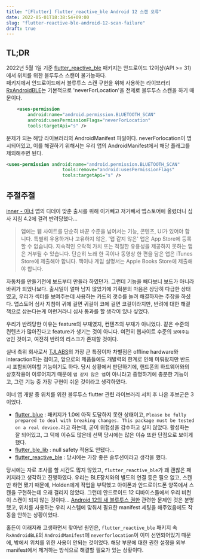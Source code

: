 ```yaml
---
title: "[Flutter] flutter_reactive_ble Android 12 스캔 오류"
date: 2022-05-01T18:38:54+09:00
slug: "flutter-reactive-ble-android-12-scan-failure"
draft: true
---
```


## TL;DR  

2022년 5월 1일 기준 [flutter_reactive_ble](https://pub.dev/packages/flutter_reactive_ble) 패키지는 안드로이드 12이상(API >= 31)에서 위치를 위한 블루투스 스캔이 불가능하다.  
패키지에서 안드로이드에서 블루투스 스캔 구현을 위해 사용하는 라이브러리 [RxAndroidBLE](https://github.com/dariuszseweryn/RxAndroidBle)는 기본적으로 'neverForLocation'을 전제로 블루투스 스캔을 하기 때문이다.  

```xml
    <uses-permission
        android:name="android.permission.BLUETOOTH_SCAN"
        android:usesPermissionFlags="neverForLocation"
        tools:targetApi="s" />
```

문제가 되는 해당 라이브러리의 AndroidManifest 파일이다. neverForlocation이 명시되어있고, 이를 해결하기 위해서는 우리 앱의 AndroidManifest에서 해당 플래그를 제외해주면 된다.  

```xml
<uses-permission android:name="android.permission.BLUETOOTH_SCAN" 
                     tools:remove="android:usesPermissionFlags"
                     tools:targetApi="s" />
```

## 주절주절

[inner - 이너](https://apps.apple.com/us/app/inner-%EC%9D%B4%EB%84%88/id1619472927) 앱의 디데이 맞춘 출시를 위해 이거빼고 저거빼서 앱스토어에 올렸더니 심사 지침 4.2에 걸려 반려당했다...  
>앱에는 웹 사이트를 단순히 바꾼 수준을 넘어서는 기능, 콘텐츠, UI가 있어야 합니다. 특별히 유용하거나 고유하지 않은, '앱 같지 않은' 앱은 App Store에 등록할 수 없습니다. 지속적인 오락적 가치 또는 적절한 유용성을 제공하지 못하는 앱은 거부될 수 있습니다. 단순히 노래 한 곡이나 동영상 한 편을 담은 앱은 iTunes Store에 제출해야 합니다. 책이나 게임 설명서는 Apple Books Store에 제출해야 합니다.  

자동차를 만들기전에 보드부터 만들라 하였던가. 그런데 기능을 빼다보니 보드가 아니라 바퀴가 되었나보다. 출시일이 얼마 남지 않았기에 기획분의 마음은 상당히 다급한 상태였고, 우리가 섹터를 보여주는데 사용하는 카드의 갯수를 늘려 해결하자는 주장을 하셨다. 앱스토어 심사 지침이 귀에 걸면 귀걸이 코에 걸면 코걸이라지만, 반려에 대한 해결책으로 삼는다는게 이런거라니 심사 통과를 할 생각이 있나 싶었다.

우리가 반려당한 이유는 feature의 부재였지, 컨텐츠의 부재가 아니었다. 같은 수준의 컨텐츠가 많아진다고 feature가 생기는 것이 아니다. 여전히 웹사이트 수준의 `보여주는 앱`인 것이고, 여전히 반려의 리스크가 존재할 것이다.

실내 측위 회사로서 [TJLABS](https://tjlabscorp.com)의 가장 큰 특징이자 차별점은 offline hardware와 interaction하는 점이고, 앞으로의 제품들에도 개발력의 한계로 인해 미뤄왔지만 반드시 포함되어야할 기능이기도 하다. 당시 상황에서 판단하기에, 핸드폰의 하드웨어와의 상호작용이 이루어지기 때문에 `앱 같지 않은 앱`이 아니라고 증명하기에 충분한 기능이고, 그런 기능 중 가장 구현이 쉬운 것이라고 생각하였다.

이너 앱 개발 중 위치를 위한 블루투스 flutter 관련 라이브러리 서치 후 나온 후보군은 3이었다.

- [flutter_blue](https://pub.dev/packages/flutter_blue) : 패키지가 1.0에 아직 도달하지 못한 상태이고, `Please be fully prepared to deal with breaking changes. This package must be tested on a real device.`라고 하는데, 굳이 위험성을 감수하고 싶지 않았다. 활성화는 잘 되어있고, 그 덕에 이슈도 많은데 선택 당시에는 많은 이슈 또한 단점으로 보이게 했다.
- [flutter_ble_lib](https://pub.dev/packages/flutter_ble_lib) : null safety 적용도 안됐다...  
- [flutter_reactive_ble](https://pub.dev/packages/flutter_reactive_ble) : 당시에는 가장 좋은 솔루션이라고 생각을 했다.  

당시에는 자료 조사를 할 시간도 많지 않았고, `flutter_reactive_ble`가 꽤 괜찮은 패키지라고 생각하고 진행하였다. 우리는 BLE장치와의 별도의 연결 등은 필요 없고, 스캔만 하면 됐기 때문에, Holden에게 작업을 부탁했고 아이폰과 안드로이드폰 양쪽에서 스캔을 구현하는데 오래 걸리지 않았다. 그런데 안드로이드 12 디바이스들에서 우리 비컨이 스캔이 되지 않는 것이다... [Android 12의 새 블루투스 권한](https://developer.android.com/guide/topics/connectivity/bluetooth/permissions) 관련한 문제인 것은 분명했고, 위치를 사용하는 우리 시스템에 맞춰서 필요한 manifest 세팅을 해주었음에도 작동을 안하는 상황이었다.

홀든이 이래저래 고생하면서 찾아낸 원인은, `flutter_reactive_ble` 패키지 속 `RxAndroidBLE`의 `AndroidManifest`에 `neverforlocation`이 이미 선언되어있기 때문에, 밖에서 위치를 위한 사용이 안되는 것이었다. 해당 부분에 대한 권한 설정을 외부 manifest에서 제거하는 방식으로 해결할 필요가 있는 상황이다. 